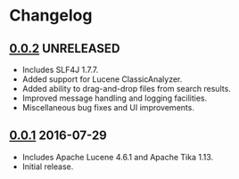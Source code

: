 Changelog
=========

[0.0.2] UNRELEASED
------------------
  * Includes SLF4J 1.7.7.
  * Added support for Lucene ClassicAnalyzer.
  * Added ability to drag-and-drop files from search results.
  * Improved message handling and logging facilities.
  * Miscellaneous bug fixes and UI improvements.

[0.0.1] 2016-07-29
------------------
  * Includes Apache Lucene 4.6.1 and Apache Tika 1.13.
  * Initial release.

[0.0.2]: https://github.com/alvanson/xltsearch/releases/tag/v0.0.2
[0.0.1]: https://github.com/alvanson/xltsearch/releases/tag/v0.0.1
